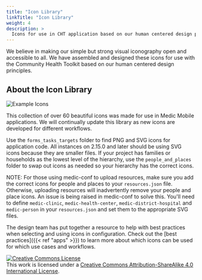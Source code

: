 ```yaml
---
title: "Icon Library"
linkTitle: "Icon Library"
weight: 4
description: >
  Icons for use in CHT application based on our human centered design principles
---
```


We believe in making our simple but strong visual iconography open and accessible to all. We have assembled and designed these icons for use with the Community Health Toolkit based on our human centered design principles.

## About the Icon Library
<img alt="Example Icons" style="border-width:0" src="https://static1.squarespace.com/static/5bd25eea65a707ad54c1e8ca/t/5bf4a3442b6a2841cd402a05/1542759243884/CHT-feature-overview-01.png?format=1000w" />

This collection of over 60 beautiful icons was made for use in Medic Mobile applications. We will continually update this library as new icons are developed for different workflows.

Use the `forms_tasks_targets` folder to find PNG and SVG icons for application code. All instances on 2.15.0 and later should be using SVG icons because they are smaller files. If your project has families or households as the lowest level of the hierarchy, use the `people_and_places` folder to swap out icons as needed so your hierarchy has the correct icons.

NOTE: For those using medic-conf to upload resources, make sure you add the correct icons for people and places to your `resources.json` file. Otherwise, uploading resources will inadvertently remove your people and place icons. An issue is being raised in medic-conf to solve this. You'll need to define `medic-clinic`, `medic-health-center`, `medic-district-hospital` and `medic-person` in your `resources.json` and set them to the appropriate SVG files.

The design team has put together a resource to help with best practices when selecting and using icons in configuration. Check out the [best practices]({{< ref "apps" >}}) to learn more about which icons can be used for which use cases and workflows.

<a rel="license" href="http://creativecommons.org/licenses/by-sa/4.0/"><img alt="Creative Commons License" style="border-width:0" src="https://i.creativecommons.org/l/by-sa/4.0/88x31.png" /></a><br />This work is licensed under a <a rel="license" href="http://creativecommons.org/licenses/by-sa/4.0/">Creative Commons Attribution-ShareAlike 4.0 International License</a>.
